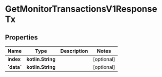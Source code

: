 
# GetMonitorTransactionsV1ResponseTx

## Properties
Name | Type | Description | Notes
------------ | ------------- | ------------- | -------------
**index** | **kotlin.String** |  |  [optional]
**&#x60;data&#x60;** | **kotlin.String** |  |  [optional]



